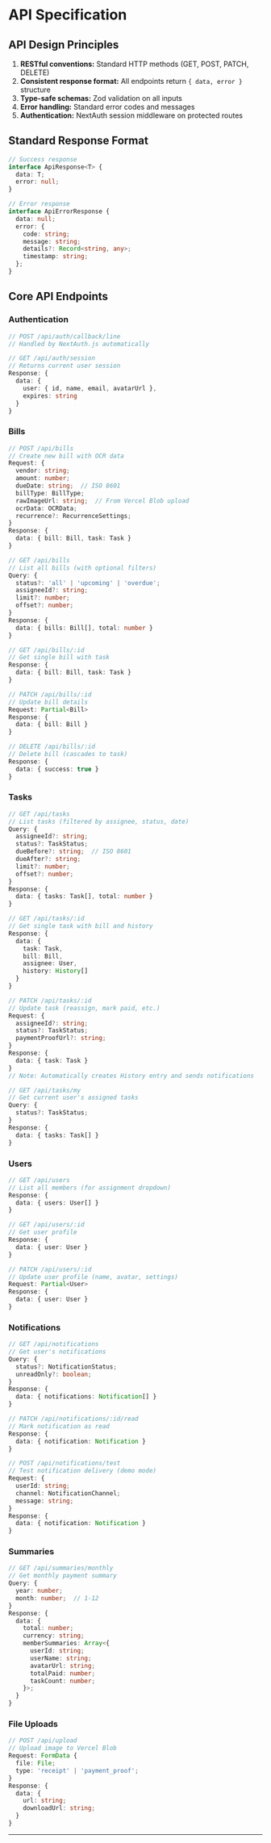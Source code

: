 # API Specification

## API Design Principles

1. **RESTful conventions:** Standard HTTP methods (GET, POST, PATCH, DELETE)
2. **Consistent response format:** All endpoints return `{ data, error }` structure
3. **Type-safe schemas:** Zod validation on all inputs
4. **Error handling:** Standard error codes and messages
5. **Authentication:** NextAuth session middleware on protected routes

## Standard Response Format

```typescript
// Success response
interface ApiResponse<T> {
  data: T;
  error: null;
}

// Error response
interface ApiErrorResponse {
  data: null;
  error: {
    code: string;
    message: string;
    details?: Record<string, any>;
    timestamp: string;
  };
}
```

## Core API Endpoints

### Authentication

```typescript
// POST /api/auth/callback/line
// Handled by NextAuth.js automatically

// GET /api/auth/session
// Returns current user session
Response: {
  data: {
    user: { id, name, email, avatarUrl },
    expires: string
  }
}
```

### Bills

```typescript
// POST /api/bills
// Create new bill with OCR data
Request: {
  vendor: string;
  amount: number;
  dueDate: string;  // ISO 8601
  billType: BillType;
  rawImageUrl: string;  // From Vercel Blob upload
  ocrData: OCRData;
  recurrence?: RecurrenceSettings;
}
Response: {
  data: { bill: Bill, task: Task }
}

// GET /api/bills
// List all bills (with optional filters)
Query: {
  status?: 'all' | 'upcoming' | 'overdue';
  assigneeId?: string;
  limit?: number;
  offset?: number;
}
Response: {
  data: { bills: Bill[], total: number }
}

// GET /api/bills/:id
// Get single bill with task
Response: {
  data: { bill: Bill, task: Task }
}

// PATCH /api/bills/:id
// Update bill details
Request: Partial<Bill>
Response: {
  data: { bill: Bill }
}

// DELETE /api/bills/:id
// Delete bill (cascades to task)
Response: {
  data: { success: true }
}
```

### Tasks

```typescript
// GET /api/tasks
// List tasks (filtered by assignee, status, date)
Query: {
  assigneeId?: string;
  status?: TaskStatus;
  dueBefore?: string;  // ISO 8601
  dueAfter?: string;
  limit?: number;
  offset?: number;
}
Response: {
  data: { tasks: Task[], total: number }
}

// GET /api/tasks/:id
// Get single task with bill and history
Response: {
  data: {
    task: Task,
    bill: Bill,
    assignee: User,
    history: History[]
  }
}

// PATCH /api/tasks/:id
// Update task (reassign, mark paid, etc.)
Request: {
  assigneeId?: string;
  status?: TaskStatus;
  paymentProofUrl?: string;
}
Response: {
  data: { task: Task }
}
// Note: Automatically creates History entry and sends notifications

// GET /api/tasks/my
// Get current user's assigned tasks
Query: {
  status?: TaskStatus;
}
Response: {
  data: { tasks: Task[] }
}
```

### Users

```typescript
// GET /api/users
// List all members (for assignment dropdown)
Response: {
  data: { users: User[] }
}

// GET /api/users/:id
// Get user profile
Response: {
  data: { user: User }
}

// PATCH /api/users/:id
// Update user profile (name, avatar, settings)
Request: Partial<User>
Response: {
  data: { user: User }
}
```

### Notifications

```typescript
// GET /api/notifications
// Get user's notifications
Query: {
  status?: NotificationStatus;
  unreadOnly?: boolean;
}
Response: {
  data: { notifications: Notification[] }
}

// PATCH /api/notifications/:id/read
// Mark notification as read
Response: {
  data: { notification: Notification }
}

// POST /api/notifications/test
// Test notification delivery (demo mode)
Request: {
  userId: string;
  channel: NotificationChannel;
  message: string;
}
Response: {
  data: { notification: Notification }
}
```

### Summaries

```typescript
// GET /api/summaries/monthly
// Get monthly payment summary
Query: {
  year: number;
  month: number;  // 1-12
}
Response: {
  data: {
    total: number;
    currency: string;
    memberSummaries: Array<{
      userId: string;
      userName: string;
      avatarUrl: string;
      totalPaid: number;
      taskCount: number;
    }>;
  }
}
```

### File Uploads

```typescript
// POST /api/upload
// Upload image to Vercel Blob
Request: FormData {
  file: File;
  type: 'receipt' | 'payment_proof';
}
Response: {
  data: {
    url: string;
    downloadUrl: string;
  }
}
```

---
